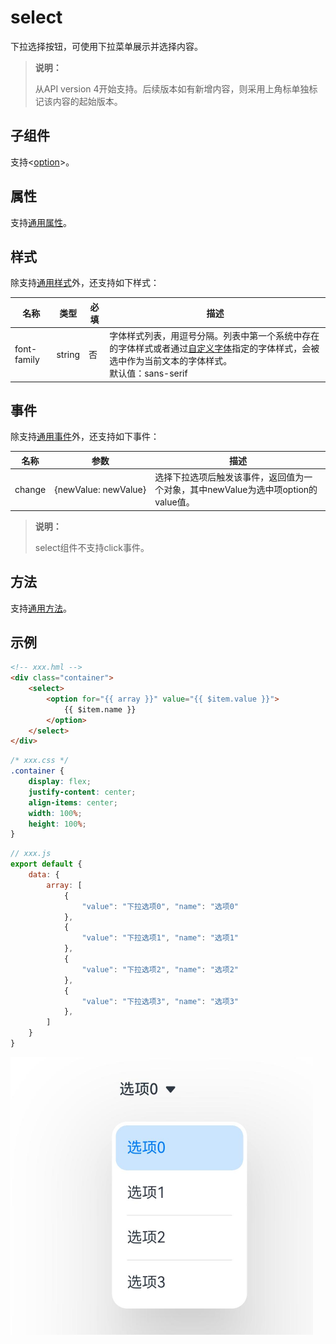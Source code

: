 # select

下拉选择按钮，可使用下拉菜单展示并选择内容。

>  **说明：**
>
>  从API version 4开始支持。后续版本如有新增内容，则采用上角标单独标记该内容的起始版本。


## 子组件

支持&lt;[option](js-components-basic-option.md)&gt;。


## 属性

支持[通用属性](js-components-common-attributes.md)。


## 样式

除支持[通用样式](js-components-common-styles.md)外，还支持如下样式：

| 名称        | 类型   | 必填 | 描述                                                         |
| ----------- | ------ | ---- | ------------------------------------------------------------ |
| font-family | string | 否   | 字体样式列表，用逗号分隔。列表中第一个系统中存在的字体样式或者通过[自定义字体](./js-components-common-customizing-font.md)指定的字体样式，会被选中作为当前文本的字体样式。<br/>默认值：sans-serif |


## 事件

除支持[通用事件](js-components-common-events.md)外，还支持如下事件：

| 名称   | 参数                      | 描述                                                         |
| ------ | ------------------------- | ------------------------------------------------------------ |
| change | {newValue:&nbsp;newValue} | 选择下拉选项后触发该事件，返回值为一个对象，其中newValue为选中项option的value值。 |

>  **说明：**
>
>  select组件不支持click事件。


## 方法

支持[通用方法](js-components-common-methods.md)。


## 示例

```html
<!-- xxx.hml -->
<div class="container">
    <select>
        <option for="{{ array }}" value="{{ $item.value }}">
            {{ $item.name }}
        </option>
    </select>
</div>
```

```css
/* xxx.css */
.container {
    display: flex;
    justify-content: center;
    align-items: center;
    width: 100%;
    height: 100%;
}
```

```js
// xxx.js
export default {
    data: {
        array: [
            {
                "value": "下拉选项0", "name": "选项0"
            },
            {
                "value": "下拉选项1", "name": "选项1"
            },
            {
                "value": "下拉选项2", "name": "选项2"
            },
            {
                "value": "下拉选项3", "name": "选项3"
            },
        ]
    }
}
```

![zh-cn_image_0000001152588538](figures/zh-cn_image_0000001152588538.png)